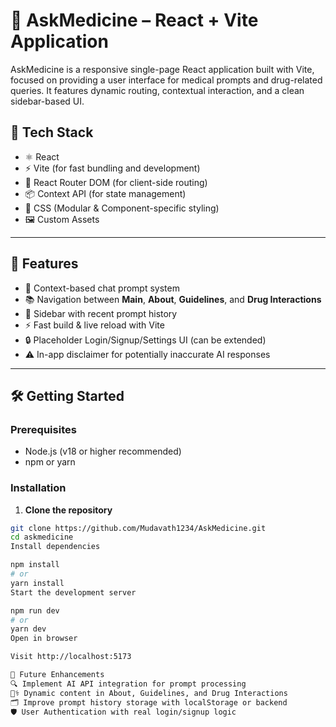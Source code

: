 # 💊 AskMedicine – React + Vite Application

AskMedicine is a responsive single-page React application built with Vite, focused on providing a user interface for medical prompts and drug-related queries. It features dynamic routing, contextual interaction, and a clean sidebar-based UI.

## 🔧 Tech Stack

- ⚛️ React
- ⚡ Vite (for fast bundling and development)
- 🧭 React Router DOM (for client-side routing)
- 📦 Context API (for state management)
- 🎨 CSS (Modular & Component-specific styling)
- 🖼️ Custom Assets

---

## 🚀 Features

- 🧠 Context-based chat prompt system
- 📚 Navigation between **Main**, **About**, **Guidelines**, and **Drug Interactions**
- 🧾 Sidebar with recent prompt history
- ⚡ Fast build & live reload with Vite
- 🔒 Placeholder Login/Signup/Settings UI (can be extended)
- ⚠️ In-app disclaimer for potentially inaccurate AI responses

---

## 🛠️ Getting Started

### Prerequisites

- Node.js (v18 or higher recommended)
- npm or yarn


### Installation

1. **Clone the repository**

```bash
git clone https://github.com/Mudavath1234/AskMedicine.git
cd askmedicine
Install dependencies

npm install
# or
yarn install
Start the development server

npm run dev
# or
yarn dev
Open in browser

Visit http://localhost:5173

📌 Future Enhancements
🔍 Implement AI API integration for prompt processing
👨‍⚕️ Dynamic content in About, Guidelines, and Drug Interactions
🗂️ Improve prompt history storage with localStorage or backend
🛡️ User Authentication with real login/signup logic

